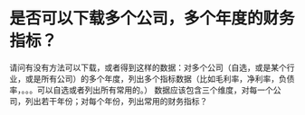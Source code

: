 # 是否可以下载多个公司，多个年度的财务指标？

请问有没有方法可以下载，或者得到这样的数据：对多个公司（自选，或是某个行业，或是所有公司）的多个年度，列出多个指标数据（比如毛利率，净利率，负债率，。。。可以自选或者列出所有常用的。）
数据应该包含三个维度，对每一个公司，列出若干年份；对每个年份，列出常用的财务指标？